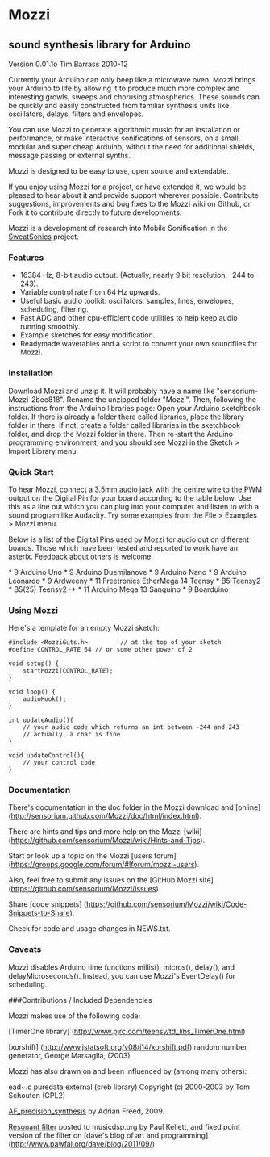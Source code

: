 Mozzi
=====
sound synthesis library for Arduino
------------------------------------

Version 0.01.1o
Tim Barrass 2010-12


Currently your Arduino can only beep like a microwave oven. Mozzi brings
your Arduino to life by allowing it to produce much more complex and interesting
growls, sweeps and chorusing atmospherics. These sounds can be quickly and easily
constructed from familiar synthesis units like oscillators, delays, filters and
envelopes.

You can use Mozzi to generate algorithmic music for an installation or
performance, or make interactive sonifications of sensors, on a small, modular
and super cheap Arduino, without the need for additional shields, message
passing or external synths.

Mozzi is designed to be easy to use, open source and extendable.

If you enjoy using Mozzi for a project, or have extended it, we would be
pleased to hear about it and provide support wherever possible. Contribute
suggestions, improvements and bug fixes to the Mozzi wiki on Github, or
Fork it to contribute directly to future developments.

Mozzi is a development of research into Mobile Sonification in the
[SweatSonics](http://stephenbarrass.wordpress.com/tag/sweatsonics/) project.



### Features

-    16384 Hz, 8-bit audio output. (Actually, nearly 9 bit resolution, -244 to 243).
-    Variable control rate from 64 Hz upwards.
-    Useful basic audio toolkit: oscillators, samples, lines, envelopes, scheduling, filtering.
-    Fast ADC and other cpu-efficient code utilities to help keep audio running smoothly.
-    Example sketches for easy modification.
-    Readymade wavetables and a script to convert your own soundfiles for Mozzi.


### Installation

Download Mozzi and unzip it. It will probably have a name like
"sensorium-Mozzi-2bee818". Rename the unzipped folder "Mozzi".
Then, following the instructions from the Arduino libraries page:
Open your Arduino sketchbook folder. If there is already a folder there called
libraries, place the library folder in there. If not, create a folder called
libraries in the sketchbook folder, and drop the Mozzi folder in there. Then
re-start the Arduino programming environment, and you should see Mozzi in the
Sketch > Import Library menu.


### Quick Start

To hear Mozzi, connect a 3.5mm audio jack with the centre wire to the PWM
output on the Digital Pin for your board according to the table below. 
Use this as a line out which you can plug into your computer and listen
to with a sound program like Audacity. Try some examples from the
File > Examples > Mozzi menu.

Below is a list of the Digital Pins used by Mozzi for audio out on different boards.
Those which have been tested and reported to work have an asterix.
Feedback about others is welcome.

<p>
*	 9	Arduino Uno
*	 9	Arduino Duemilanove
*	 9	Arduino Nano
*	 9	Arduino Leonardo
*	 9  Ardweeny
*	11  Freetronics EtherMega
	14	Teensy
*	B5  Teensy2
*	B5(25) Teensy2++
*	11	Arduino Mega
	13	Sanguino
*	 9  Boarduino
</p>


### Using Mozzi

Here's a template for an empty Mozzi sketch:

	#include <MozziGuts.h>         // at the top of your sketch
	#define CONTROL_RATE 64 // or some other power of 2

	void setup() {
		startMozzi(CONTROL_RATE);
	}

	void loop() {
		audioHook();
	}

	int updateAudio(){
		// your audio code which returns an int between -244 and 243
		// actually, a char is fine
	}

	void updateControl(){
		// your control code
	}


### Documentation

There's documentation in the doc folder in the Mozzi download
and [online] (http://sensorium.github.com/Mozzi/doc/html/index.html).

There are hints and tips and more help on the Mozzi [wiki]
(https://github.com/sensorium/Mozzi/wiki/Hints-and-Tips).

Start or look up a topic on the Mozzi [users forum]
(https://groups.google.com/forum/#!forum/mozzi-users).

Also, feel free to submit any issues on the [GitHub Mozzi site]
(https://github.com/sensorium/Mozzi/issues).

Share [code snippets]
(https://github.com/sensorium/Mozzi/wiki/Code-Snippets-to-Share).

Check for code and usage changes in NEWS.txt.


### Caveats

Mozzi disables Arduino time functions millis(), micros(), delay(), and
delayMicroseconds(). Instead, you can use Mozzi's EventDelay() for scheduling.


###Contributions / Included Dependencies

Mozzi makes use of the following code:

[TimerOne library] (http://www.pjrc.com/teensy/td_libs_TimerOne.html)

[xorshift] (http://www.jstatsoft.org/v08/i14/xorshift.pdf) random number generator, George Marsaglia, (2003)


Mozzi has also drawn on and been influenced by (among many others):

ead~.c puredata external (creb library) Copyright (c) 2000-2003 by Tom Schouten (GPL2)

[AF_precision_synthesis](http://adrianfreed.com/content/arduino-sketch-high-frequency-precision-sine-wave-tone-sound-synthesis)
by Adrian Freed, 2009.

[Resonant filter](http://www.musicdsp.org/archive.php?classid=3#259) posted to musicdsp.org by Paul Kellett,
and fixed point version of the filter on [dave's blog of art and programming]
(http://www.pawfal.org/dave/blog/2011/09/)
